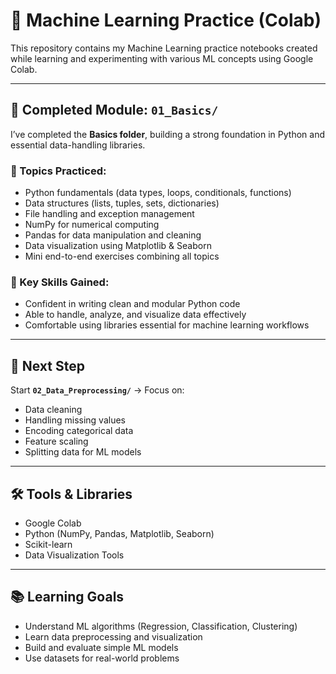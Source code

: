 # 🤖 Machine Learning Practice (Colab)

This repository contains my Machine Learning practice notebooks created while learning and experimenting with various ML concepts using Google Colab.

---

## 📘 Completed Module: `01_Basics/`
I’ve completed the **Basics folder**, building a strong foundation in Python and essential data-handling libraries.

### 🔹 Topics Practiced:
- Python fundamentals (data types, loops, conditionals, functions)  
- Data structures (lists, tuples, sets, dictionaries)  
- File handling and exception management  
- NumPy for numerical computing  
- Pandas for data manipulation and cleaning  
- Data visualization using Matplotlib & Seaborn  
- Mini end-to-end exercises combining all topics  

### 🧠 Key Skills Gained:
- Confident in writing clean and modular Python code  
- Able to handle, analyze, and visualize data effectively  
- Comfortable using libraries essential for machine learning workflows  

---

## 🎯 Next Step
Start **`02_Data_Preprocessing/`** → Focus on:
- Data cleaning  
- Handling missing values  
- Encoding categorical data  
- Feature scaling  
- Splitting data for ML models

---

## 🛠️ Tools & Libraries
- Google Colab  
- Python (NumPy, Pandas, Matplotlib, Seaborn)  
- Scikit-learn  
- Data Visualization Tools  

---

## 📚 Learning Goals
- Understand ML algorithms (Regression, Classification, Clustering)  
- Learn data preprocessing and visualization  
- Build and evaluate simple ML models  
- Use datasets for real-world problems  

